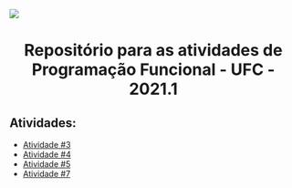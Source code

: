 ![](https://i.imgur.com/HdCt6QV.png)
# <p align="center">Repositório para as atividades de **Programação Funcional - UFC -  2021.1**<p align="center">
## Atividades:
- [Atividade #3](/%233)
- [Atividade #4](/%234)
- [Atividade #5](/%235)
- [Atividade #7](/%237)